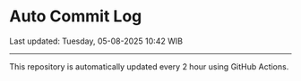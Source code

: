 # Auto Commit Log

Last updated: Tuesday, 05-08-2025 10:42 WIB

---

This repository is automatically updated every 2 hour using GitHub Actions.
